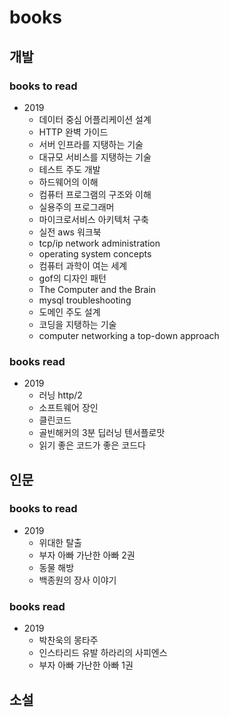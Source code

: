 # books
## 개발
### books to read
- 2019
  - 데이터 중심 어플리케이션 설계
  - HTTP 완벽 가이드
  - 서버 인프라를 지탱하는 기술
  - 대규모 서비스를 지탱하는 기술
  - 테스트 주도 개발
  - 하드웨어의 이해
  - 컴퓨터 프로그램의 구조와 이해
  - 실용주의 프로그래머
  - 마이크로서비스 아키텍처 구축
  - 실전 aws 워크북
  - tcp/ip network administration
  - operating system concepts
  - 컴퓨터 과학이 여는 세계
  - gof의 디자인 패턴
  - The Computer and the Brain
  - mysql troubleshooting
  - 도메인 주도 설계
  - 코딩을 지탱하는 기술
  - computer networking a top-down approach


### books read
- 2019
  - 러닝 http/2
  - 소프트웨어 장인
  - 클린코드
  - 골빈해커의 3분 딥러닝 텐서플로맛
  - 읽기 좋은 코드가 좋은 코드다
  
## 인문
### books to read
- 2019
  - 위대한 탈출
  - 부자 아빠 가난한 아빠 2권
  - 동물 해방
  - 백종원의 장사 이야기

### books read
- 2019
  - 박찬욱의 몽타주
  - 인스타리드 유발 하라리의 사피엔스
  - 부자 아빠 가난한 아빠 1권
## 소설
